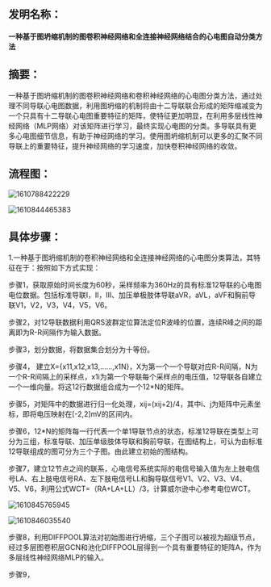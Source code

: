 ## 发明名称：

#### 一种基于图坍缩机制的图卷积神经网络和全连接神经网络结合的心电图自动分类方法

## 摘要：

一种基于图坍缩机制的图卷积神经网络和卷积神经网络的心电图分类方法，通过处理不同导联心电图数据，利用图坍缩的机制将由十二导联联合形成的矩阵缩减变为一个只具有十二导联心电图重要特征的矩阵，使特征更加明显，在利用多层线性神经网络（MLP网络）对该矩阵进行学习，最终实现心电图的分类。多导联具有更多心电图细节信息，有助于神经网络的学习。使用图坍缩机制可以更多的汇聚不同导联上的重要特征，提升神经网络的学习速度，加快卷积神经网络的收敛。

## 流程图：

![1610788422229](C:\Users\13018\AppData\Roaming\Typora\typora-user-images\1610788422229.png)

![1610844465383](C:\Users\13018\AppData\Roaming\Typora\typora-user-images\1610844465383.png)

## 具体步骤：

1.一种基于图坍缩机制的卷积神经网络和全连接神经网络的心电图分类算法，其特征在于：按照如下方式实现：

步骤1，获取原始时间长度为60秒，采样频率为360Hz的具有标准12导联的心电图电位数据。包括标准导联Ⅰ，Ⅱ，Ⅲ、加压单极肢体导联aVR，aVL，aVF和胸前导联V1，V2，V3，V4，V5，V6。

步骤2，对12导联数据利用QRS波群定位算法定位R波峰的位置，连续R峰之间的距离即为R-R间隔作为输入数据。

步骤3，划分数据，将数据集合划分为十等份。

步骤4， 建立X={x11,x12,x13,……,x1N}，X为第一个一个导联对应R-R间隔，N为一个R-R间隔上的采样点，x1i为第一个导联每个采样点的电压值，12导联各自建立一个一维向量。将这12行数据组合成为一个12*N的矩阵。

步骤5，对矩阵中的数据进行归一化处理，xij=(xij+2)/4，其中i、j为矩阵中元素坐标，即将电压映射在[-2,2]mV的区间内。

步骤6，12*N的矩阵每一行代表一个单1导联节点的状态，标准12导联在类型上可分为三组，标准导联、加压单级肢体导联和胸前导联，在图结构上，可认为由标准12导联组成的图可分为三个子图。由此建立初始的图结构。

步骤7，建立12节点之间的联系，心电信号系统实际的电信号输入值为左上肢电信号LA、右上肢电信号RA、左下肢电信号LL和胸导联信号V1、V2、V3、V4、V5、V6，利用公式WCT=（RA+LA+LL）/3，计算威尔逊中心参考电位WCT。

![1610845765945](C:\Users\13018\AppData\Roaming\Typora\typora-user-images\1610845765945.png)

![1610846035540](C:\Users\13018\AppData\Roaming\Typora\typora-user-images\1610846035540.png)

步骤8，利用DIFFPOOL算法对初始图进行坍缩，三个子图可以被视为超级节点，经过多层图卷积层GCN和池化DIFFPOOL层得到一个具有重要特征的矩阵A，作为多层线性神经网络MLP的输入。

步骤9，